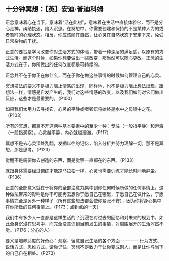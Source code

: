 ## 十分钟冥想：【英】安迪·普迪科姆

正念意味着心在当下，意味着“活在此刻”，意味着在生活中直接体验它，而不是分心走神，纠结执迷，陷入沉思。在冥想中，你需要创建和保持的不是某种人为的或者暂时的心理状态。相反，你应该顺其自然，让心灵在自然状态下安定下来，免受日常杂物的干扰。

正念的要旨是学习改变你对生活方式的体验，带着一种深层的满足感，以原有的方式生活。而这个时候，如果你想要做出一些改变，那当然可以随心更改。正念的生活方式在于，你所做出的任何改变都是可持续的。

正念并不在于你正在做什么，而在于你在做这些事情的时候如何管理自己的心灵。

冥想技法的要义不是极力阻止情感的出现，同样地，也不是极力阻止想法出现。跟想法一样，情感是自发产生的，我们对这些情感的改变，以及我们如何对它们做出反应，这些才是最重要的。（P100）

如果我们太用力去寻找它，心灵的平静或者顿悟将始终是水中之母镜中之花。（P103）

所有的冥想，都离不开这两种基本要素中的至少一种：专注（一般指平静）和澄澈（一般指洞察）。心灵越平静，内心就越澄澈。（P117）

冥想不是去心灵深处乱翻，发掘以往的记忆，陷入分析并努力理解一切。那不是冥想，那是思考。（P123）

觉醒不是需要你去创造的东西，而是觉察一直都在的东西。（P133）

就跟身体需要经过训练才能跑马拉松一样，心灵也需要训练才能长时间地静坐。（P136）

正念的全部意义就在于将你的全部注意力集中到你任何时候所做的任何事情上。这种做法带来的影响是你不可能再去想你宁愿自己在哪里，宁愿自己在做什么，宁愿事情完全是另外一种样子（所有这些想法都会使你紧张不安），因为你将身心集中在你所做的任何事情上。（P173：点到点的一天）

我们中有多少人一直都是这样生活的？沉浸在对过去的回忆和对未来的规划中，如此全身沉浸在思考中，而完全没意识到当前发生的事情，对周围展开的生活浑然不觉。（P176：分心的人）

要义是培养适度的好奇心：观察、留意自己生活的各个方面 ———— 行为方式、说话方式、思维方式。请你记住，冥想不是致力于让你变成别人，而是让你与当下的自己自在相处。（P273）